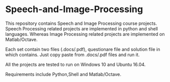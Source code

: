 # Speech-and-Image-Processing
This repository contains Speech and Image Processing course projects. Speech Processing related projects are implemented in python and shell languages. Whereas Image Processing related projects are implemented on Matlab/Octave.

Each set contain two files (.docs/.pdf), questionare file and solution file in which contains. Just copy paste from .docs/.pdf files and run it.

All the projects are tested to run on Windows 10 and Ubuntu 16.04.

Requirements include Python,Shell and Matlab/Octave. 

